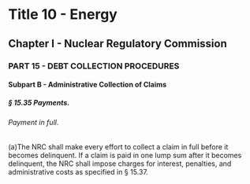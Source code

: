 
# Title 10 - Energy
## Chapter I - Nuclear Regulatory Commission
### PART 15 - DEBT COLLECTION PROCEDURES
#### Subpart B - Administrative Collection of Claims
##### § 15.35 Payments.
###### Payment in full.

(a)The NRC shall make every effort to collect a claim in full before it becomes delinquent. If a claim is paid in one lump sum after it becomes delinquent, the NRC shall impose charges for interest, penalties, and administrative costs as specified in § 15.37.
